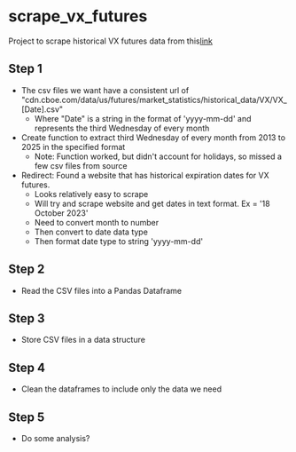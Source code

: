 # scrape_vx_futures

Project to scrape historical VX futures data from this[link](https://www.cboe.com/us/futures/market_statistics/historical_data/)

## Step 1

- The csv files we want have a consistent url of "cdn.cboe.com/data/us/futures/market_statistics/historical_data/VX/VX_[Date].csv"
    - Where "Date" is a string in the format of 'yyyy-mm-dd' and represents the third Wednesday of every month
- Create function to extract third Wednesday of every month from 2013 to 2025 in the specified format
    - Note: Function worked, but didn't account for holidays, so missed a few csv files from source
- Redirect: Found a website that has historical expiration dates for VX futures.
    - Looks relatively easy to scrape
    - Will try and scrape website and get dates in text format. Ex = '18 October 2023'
    - Need to convert month to number
    - Then convert to date data type
    - Then format date type to string 'yyyy-mm-dd'

## Step 2

- Read the CSV files into a Pandas Dataframe

## Step 3

- Store CSV files in a data structure

## Step 4

- Clean the dataframes to include only the data we need

## Step 5

- Do some analysis?
